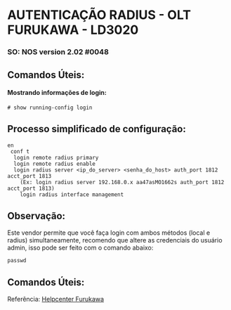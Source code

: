 # AUTENTICAÇÃO RADIUS - OLT FURUKAWA - LD3020 
### SO: NOS version 2.02 #0048

## Comandos Úteis:

#### Mostrando informações de login:
```# show running-config login```

## Processo simplificado de configuração:
```
en
 conf t
  login remote radius primary 
  login remote radius enable
  login radius server <ip_do_server> <senha_do_host> auth_port 1812 acct_port 1813 
    (Ex: login radius server 192.168.0.x aa47asMO1662s auth_port 1812 acct_port 1813)
    login radius interface management
```

## Observação:

Este vendor permite que você faça login com ambos métodos (local e radius) simultaneamente, recomendo que altere as credenciais do usuário admin, isso pode ser feito com o comando abaixo:

```passwd```
## Comandos Úteis:

Referência: [Helpcenter Furukawa](file:///C:/Users/italo.bezerra.INTRA.BKTELE/Downloads/MFPC000368-User%20Manual%20GPON%20OLT%20LD3032-rev02_SOLUTIONS_ok.pdf)